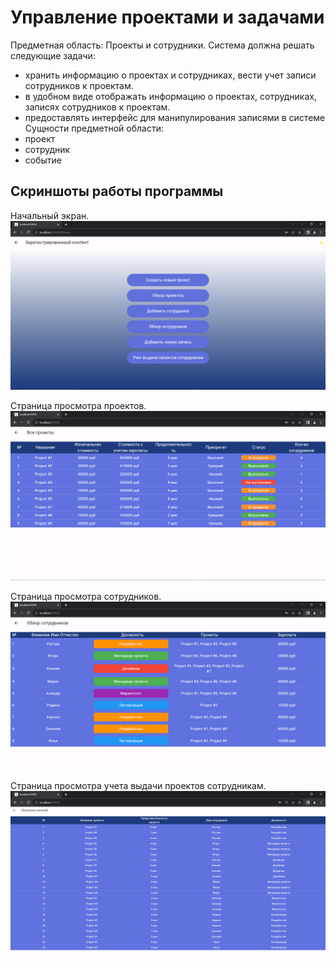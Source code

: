 # Управление проектами и задачами
Предметная область: Проекты и сотрудники.
Система должна решать следующие задачи:
- хранить информацию о проектах и сотрудниках, вести учет записи сотрудников к проектам.
- в удобном виде отображать информацию о проектах, сотрудниках, записях сотрудников к проектам.
- предоставлять интерфейс для манипулирования записями в системе
Сущности предметной области:
- проект
- сотрудник
- событие


## Скриншоты работы программы
Начальный экран.
![Начальный экран](https://github.com/RustamKZ/task_manager_app/blob/master/Начальный%20экран.PNG)

Страница просмотра проектов.
![Страница просмотра проектов](https://github.com/RustamKZ/task_manager_app/blob/master/Экран%20страницы%20с%20проектами.PNG)

Страница просмотра сотрудников.
![Страница просмотра сотрудников](https://github.com/RustamKZ/task_manager_app/blob/master/Экран%20страницы%20с%20сотрудниками.PNG)

Страница просмотра учета выдачи проектов сотрудникам.
![Страница просмотра учета выдачи проектов сотрудникам](https://github.com/RustamKZ/task_manager_app/blob/master/Страница%20с%20учетом%20выдачи%20проектов%20сотрудникам..PNG)

